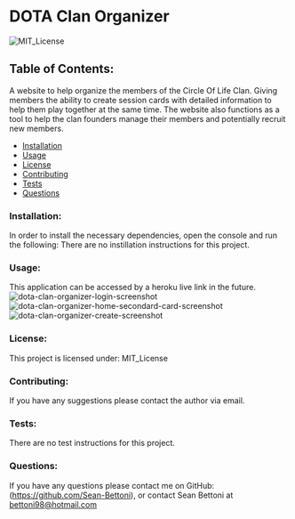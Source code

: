 
  # DOTA Clan Organizer

  ![MIT_License](https://img.shields.io/badge/MIT_License-License-purple)
  ## Table of Contents:
  A website to help organize the members of the Circle Of Life Clan. Giving members the ability to create session cards with detailed information to help them play together at the same time. The website also functions as a tool to help the clan founders manage their members and potentially recruit new members.
  * [Installation](#install)
  * [Usage](#usage)
  * [License](#license)
  * [Contributing](#contribute)
  * [Tests](#tests)
  * [Questions](#questions)
  ### Installation:
  In order to install the necessary dependencies, open the console and run the following:
  There are no instillation instructions for this project.
  ### Usage:
  This application can be accessed by a heroku live link in the future.
  ![dota-clan-organizer-login-screenshot](https://user-images.githubusercontent.com/82442926/144454767-5ae5dd79-9e0f-411a-a549-9b68b897bc65.png)
  ![dota-clan-organizer-home-secondard-card-screenshot](https://user-images.githubusercontent.com/82442926/144455117-4414e19f-1464-46b7-bbda-71fdd6e15b17.png)
  ![dota-clan-organizer-create-screenshot](https://user-images.githubusercontent.com/82442926/144455496-2571adf9-32c2-4564-83e3-6bd26dec20d6.png)
  ### License:
  This project is licensed under:
  MIT_License
  ### Contributing:
  If you have any suggestions please contact the author via email.
  ### Tests:
  There are no test instructions for this project.
  ### Questions:
  If you have any questions please contact me on GitHub:
  (https://github.com/Sean-Bettoni), or contact Sean Bettoni at bettoni98@hotmail.com
  
